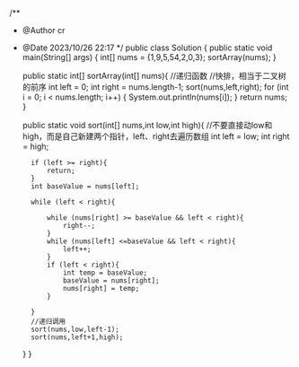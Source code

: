 
/**
* @Author cr
* @Date 2023/10/26 22:17
  */
  public class Solution {
  public static void main(String[] args) {
  int[] nums = {1,9,5,54,2,0,3};
  sortArray(nums);
  }

    public static int[] sortArray(int[] nums){      //递归函数
        //快排，相当于二叉树的前序
        int left = 0;
        int right = nums.length-1;
        sort(nums,left,right);
        for (int i = 0; i < nums.length; i++) {
            System.out.println(nums[i]);
        }
        return nums;
    }

    public static void sort(int[] nums,int low,int high){
        //不要直接动low和high，而是自己新建两个指针，left、right去遍历数组
        int left = low;
        int right = high;

        if (left >= right){
            return;
        }
        int baseValue = nums[left];

        while (left < right){

            while (nums[right] >= baseValue && left < right){
                right--;
            }
            while (nums[left] <=baseValue && left < right){
                left++;
            }
            if (left < right){
                int temp = baseValue;
                baseValue = nums[right];
                nums[right] = temp;
            }

        }
        //递归调用
        sort(nums,low,left-1);
        sort(nums,left+1,high);
    }
}
